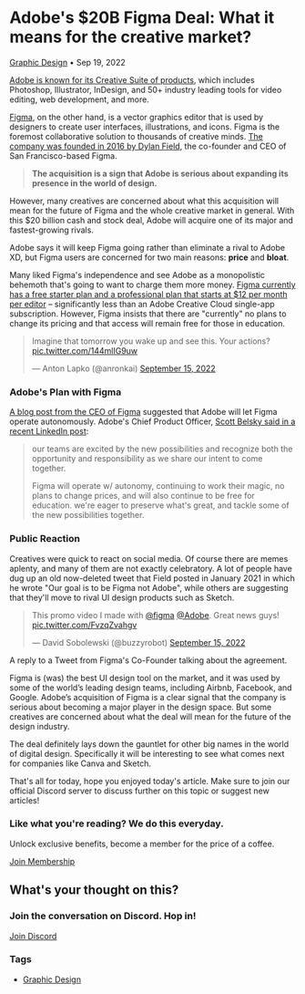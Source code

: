 Adobe's $20B Figma Deal: What it means for the creative market?
===============================================================

[Graphic Design](https://netcord.site/tag/design/) • Sep 19, 2022

[](https://www.facebook.com/sharer/sharer.php?u=https://netcord.site/adobe-acquiring-figma/)[](https://twitter.com/intent/tweet?text=Adobe's%20%2420B%20Figma%20Deal%3A%20What%20it%20means%20for%20the%20creative%20market%3F&url=https://netcord.site/adobe-acquiring-figma/)

[Adobe is known for its Creative Suite of products](https://www.adobe.com/creativecloud.html), which includes Photoshop, Illustrator, InDesign, and 50+ industry leading tools for video editing, web development, and more.

[Figma](https://www.figma.com/), on the other hand, is a vector graphics editor that is used by designers to create user interfaces, illustrations, and icons. Figma is the foremost collaborative solution to thousands of creative minds. [The company was founded in 2016 by Dylan Field](https://en.wikipedia.org/wiki/Dylan_Field), the co-founder and CEO of San Francisco-based Figma.

> **The acquisition is a sign that Adobe is serious about expanding its presence in the world of design.**

However, many creatives are concerned about what this acquisition will mean for the future of Figma and the whole creative market in general. With this $20 billion cash and stock deal, Adobe will acquire one of its major and fastest-growing rivals.

Adobe says it will keep Figma going rather than eliminate a rival to Adobe XD, but Figma users are concerned for two main reasons: **price** and **bloat**.

Many liked Figma's independence and see Adobe as a monopolistic behemoth that's going to want to charge them more money. [Figma currently has a free starter plan and a professional plan that starts at $12 per month per editor](https://www.figma.com/pricing/) – significantly less than an Adobe Creative Cloud single-app subscription. However, Figma insists that there are "currently" no plans to change its pricing and that access will remain free for those in education.

> Imagine that tomorrow you wake up and see this. Your actions? [pic.twitter.com/144mlIG9uw](https://t.co/144mlIG9uw)
> 
> — Anton Lapko (@anronkai) [September 15, 2022](https://twitter.com/anronkai/status/1570403737012768770?ref_src=twsrc%5Etfw)

### Adobe's Plan with Figma

[A blog post from the CEO of Figma](https://www.figma.com/blog/a-new-collaboration-with-adobe/) suggested that Adobe will let Figma operate autonomously. Adobe's Chief Product Officer, [Scott Belsky said in a recent LinkedIn post](https://www.linkedin.com/feed/update/urn:li:activity:6976182350309122048/):

> our teams are excited by the new possibilities and recognize both the opportunity and responsibility as we share our intent to come together.  
>   
> Figma will operate w/ autonomy, continuing to work their magic, no plans to change prices, and will also continue to be free for education. we're eager to preserve what's great, and tackle some of the new possibilities together.

### Public Reaction

Creatives were quick to react on social media. Of course there are memes aplenty, and many of them are not exactly celebratory. A lot of people have dug up an old now-deleted tweet that Field posted in January 2021 in which he wrote "Our goal is to be Figma not Adobe", while others are suggesting that they'll move to rival UI design products such as Sketch.

> This promo video I made with [@figma](https://twitter.com/figma?ref_src=twsrc%5Etfw) [@Adobe](https://twitter.com/Adobe?ref_src=twsrc%5Etfw). Great news guys! [pic.twitter.com/FvzqZvahgv](https://t.co/FvzqZvahgv)
> 
> — David Sobolewski (@buzzyrobot) [September 15, 2022](https://twitter.com/buzzyrobot/status/1570425134896545794?ref_src=twsrc%5Etfw)

A reply to a Tweet from Figma's Co-Founder talking about the agreement.

Figma is (was) the best UI design tool on the market, and it was used by some of the world’s leading design teams, including Airbnb, Facebook, and Google. Adobe’s acquisition of Figma is a clear signal that the company is serious about becoming a major player in the design space. But some creatives are concerned about what the deal will mean for the future of the design industry.

The deal definitely lays down the gauntlet for other big names in the world of digital design. Specifically it will be interesting to see what comes next for companies like Canva and Sketch.

That's all for today, hope you enjoyed today's article. Make sure to join our official Discord server to discuss further on this topic or suggest new articles!

### Like what you're reading? We do this everyday.

Unlock exclusive benefits, become a member for the price of a coffee.

[Join Membership](https://netcord.site/membership)

What's your thought on this?
----------------------------

### Join the conversation on Discord. Hop in!

[Join Discord](https://discord.gg/F7v3XCwssK)

### Tags

*   [Graphic Design](/tag/design/ "Graphic Design")
